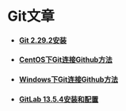 # Git文章

- #### [Git 2.29.2安装](git-2.29.2-installation.md)

- #### [CentOS下Git连接Github方法](git-github-usage-centos.md)

- #### [Windows下Git连接Github方法](git-github-usage-windows.md)

- #### [GitLab 13.5.4安装和配置](gitlab-13.5.4-installation-configuration.md)
